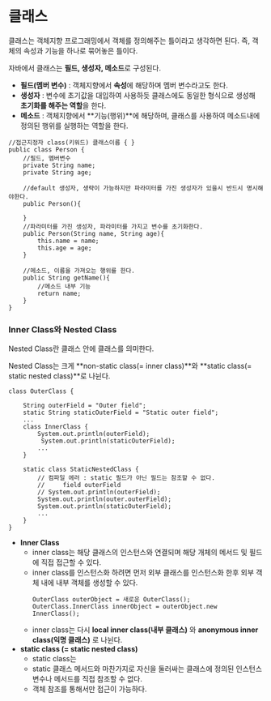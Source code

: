 # 클래스

클래스는 객체지향 프로그래밍에서 객체를 정의해주는 틀이라고 생각하면 된다. 즉, 객체의 속성과 기능을 하나로 묶어놓은 틀이다. 

자바에서 클래스는 **필드, 생성자, 메소드**로 구성된다.

- **필드(멤버 변수)** : 객체지향에서 **속성**에 해당하며 멤버 변수라고도 한다.
- **생성자** : 변수에 초기값을 대입하여 사용하듯 클래스에도 동일한 형식으로 생성해 **초기화를 해주는 역할**을 한다.
- **메소드** : 객체지향에서 **기능(행위)**에 해당하며, 클래스를 사용하여 메소드내에 정의된 행위를 실행하는 역할을 한다.

```
//접근지정자 class(키워드) 클래스이름 { }
public class Person {
	//필드, 멤버변수
	private String name;
	private String age;
	
	//default 생성자, 생략이 가능하지만 파라미터를 가진 생성자가 있을시 반드시 명시해야한다.
	public Person(){
		
	} 
	//파라미터를 가진 생성자, 파라미터를 가지고 변수를 초기화한다.
	public Person(String name, String age){
		this.name = name;
		this.age = age;
	}
	
	//메소드, 이름을 가져오는 행위를 한다.
	public String getName(){
		//메소드 내부 기능
		return name;
	}
}
```

### Inner Class와 Nested Class


Nested Class란 클래스 안에 클래스를 의미한다.

Nested Class는 크게 **non-static class(= inner class)**와 **static class(= static nested class)**로 나뉜다.

```
class OuterClass {

    String outerField = "Outer field";
    static String staticOuterField = "Static outer field";
    ...
    class InnerClass {
        System.out.println(outerField);
         System.out.println(staticOuterField);
        ...
    }

    static class StaticNestedClass {
        // 컴파일 에러 : static 필드가 아닌 필드는 참조할 수 없다.
        //     field outerField
        // System.out.println(outerField);
        System.out.println(outer.outerField);
        System.out.println(staticOuterField);
        ...
    }
}
```



- **Inner Class**
  - inner class는 해당 클래스의 인스턴스와 연결되며 해당 개체의 메서드 및 필드에 직접 접근할 수 있다.
  - inner class를 인스턴스화 하려면 먼저 외부 클래스를 인스턴스화 한후 외부 객체 내에 내부 객체를 생성할 수 있다.
    ``` 
    OuterClass outerObject = 새로운 OuterClass(); 
    OuterClass.InnerClass innerObject = outerObject.new InnerClass(); 
    ```
  - inner class는 다시 **local inner class(내부 클래스)** 와 **anonymous inner class(익명 클래스)** 로 나뉜다.
- **static class (= static nested class)**
  - static class는 
  - static 클래스 메서드와 마찬가지로 자신을 둘러싸는 클래스에 정의된 인스턴스 변수나 메서드를 직접 참조할 수 없다.
  - 객체 참조를 통해서만 접근이 가능하다.